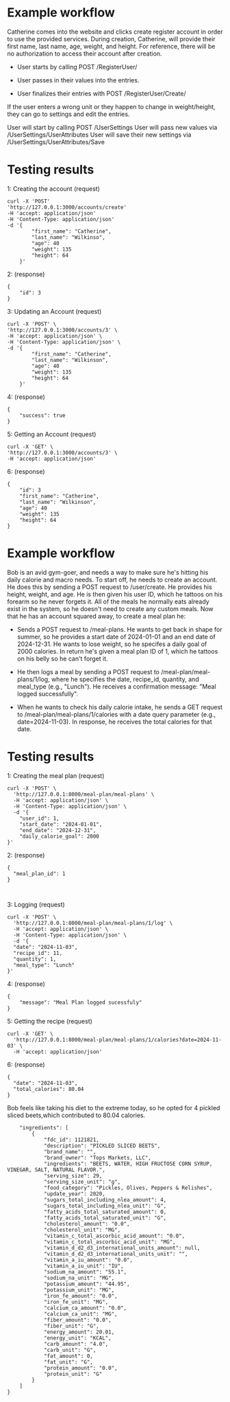 # Example workflow

Catherine comes into the website and clicks create register account in order to use the provided services. During creation, Catherine, will provide their first name, last name, age, weight, and height. For reference, there will be no authorization to access their account after creation.

-   User starts by calling POST /RegisterUser/

-   User passes in their values into the entries.

-   User finalizes their entries with POST /RegisterUser/Create/

If the user enters a wrong unit or they happen to change in weight/height, they can go to settings and edit the entries.

User will start by calling POST /UserSettings
User will pass new values via /UserSettings/UserAttributes
User will save their new settings via /UserSettings/UserAttributes/Save

# Testing results

1: Creating the account (request)

    curl -X 'POST'
    'http://127.0.0.1:3000/accounts/create'
    -H 'accept: application/json'
    -H 'Content-Type: application/json'
    -d '{
            "first_name": "Catherine",
            "last_name": "Wilkinso",
            "age": 40
            "weight": 135
            "height": 64
        }'

2: (response)

    {
        "id": 3
    }

3: Updating an Account (request)

    curl -X 'POST' \
    'http://127.0.0.1:3000/accounts/3' \
    -H 'accept: application/json' \
    -H 'Content-Type: application/json' \
    -d '{
            "first_name": "Catherine",
            "last_name": "Wilkinson",
            "age": 40
            "weight": 135
            "height": 64
        }'

4: (response)

    {
        "success": true
    }

5: Getting an Account (request)

    curl -X 'GET' \
    'http://127.0.0.1:3000/accounts/3' \
    -H 'accept: application/json'

6: (response)

    {
        "id": 3
        "first_name": "Catherine",
        "last_name": "Wilkinson",
        "age": 40
        "weight": 135
        "height": 64
    }
    
# Example workflow

Bob is an avid gym-goer, and needs a way to make sure he's hitting his daily calorie and macro needs.
 To start off, he needs to create an account. He does this by sending a POST request to /user/create.
  He provides his height, weight, and age. He is then given his user ID, which he tattoos on his forearm so he never forgets it. All of the meals he normally eats already exist in the system, so he doesn't need to create any custom meals. Now that he has an account squared away,
 to create a meal plan he:

- Sends a POST request to /meal-plans. He wants to get back in shape for summer, so he provides a start date of 2024-01-01 and an end date of 2024-12-31. He wants to lose weight, so he specifes a daily goal of 2000 calories. In return he's given a meal plan ID of 1, which he tattoos on his belly so he can't forget it.

- He then logs a meal by sending a POST request to /meal-plan/meal-plans/1/log, where he specifies the date, recipe_id, quantity, and meal_type (e.g., "Lunch"). He receives a confirmation message: "Meal logged successfully".
- When he wants to check his daily calorie intake, he sends a GET request to /meal-plan/meal-plans/1/calories with a date query parameter (e.g., date=2024-11-03). In response, he receives the total calories for that date.


# Testing results

1: Creating the meal plan (request)
```
curl -X 'POST' \
  'http://127.0.0.1:8000/meal-plan/meal-plans' \
  -H 'accept: application/json' \
  -H 'Content-Type: application/json' \
  -d '{
    "user_id": 1,
    "start_date": "2024-01-01",
    "end_date": "2024-12-31", 
    "daily_calorie_goal": 2000
}'
```
2: (response)
````
{
  "meal_plan_id": 1
}
    
    
````

3: Logging (request)

```
curl -X 'POST' \
  'http://127.0.0.1:8000/meal-plan/meal-plans/1/log' \
  -H 'accept: application/json' \
  -H 'Content-Type: application/json' \
  -d '{
  "date": "2024-11-03",
  "recipe_id": 11,
  "quantity": 1,
  "meal_type": "Lunch"
}'
```
4: (response)

    {
        "message": "Meal Plan logged sucessfuly"
    }

5: Getting the recipe (request)
```
curl -X 'GET' \
  'http://127.0.0.1:8000/meal-plan/meal-plans/1/calories?date=2024-11-03' \
  -H 'accept: application/json'
```


6: (response)
```
{
  "date": "2024-11-03",
  "total_calories": 80.04
}
```
Bob feels like taking his diet to the extreme today, so he opted for 4 pickled sliced beets,which contributed to 80.04 calories.



   
        "ingredients": [
            {
                "fdc_id": 1121821,
                "description": "PICKLED SLICED BEETS",
                "brand_name": "",
                "brand_owner": "Tops Markets, LLC",
                "ingredients": "BEETS, WATER, HIGH FRUCTOSE CORN SYRUP, VINEGAR, SALT, NATURAL FLAVOR.",
                "serving_size": 29,
                "serving_size_unit": "g",
                "food_category": "Pickles, Olives, Peppers & Relishes",
                "update_year": 2020,
                "sugars_total_including_nlea_amount": 4,
                "sugars_total_including_nlea_unit": "G",
                "fatty_acids_total_saturated_amount": 0,
                "fatty_acids_total_saturated_unit": "G",
                "cholesterol_amount": "0.0",
                "cholesterol_unit": "MG",
                "vitamin_c_total_ascorbic_acid_amount": "0.0",
                "vitamin_c_total_ascorbic_acid_unit": "MG",
                "vitamin_d_d2_d3_international_units_amount": null,
                "vitamin_d_d2_d3_international_units_unit": "",
                "vitamin_a_iu_amount": "0.0",
                "vitamin_a_iu_unit": "IU",
                "sodium_na_amount": "55.1",
                "sodium_na_unit": "MG",
                "potassium_amount": "44.95",
                "potassium_unit": "MG",
                "iron_fe_amount": "0.0",
                "iron_fe_unit": "MG",
                "calcium_ca_amount": "0.0",
                "calcium_ca_unit": "MG",
                "fiber_amount": "0.0",
                "fiber_unit": "G",
                "energy_amount": 20.01,
                "energy_unit": "KCAL",
                "carb_amount": "4.0",
                "carb_unit": "G",
                "fat_amount": 0,
                "fat_unit": "G",
                "protein_amount": "0.0",
                "protein_unit": "G"
            }
        ]
    }
